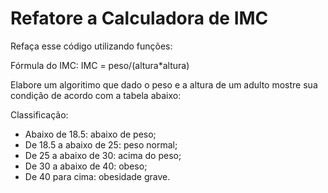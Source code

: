 # Refatore a Calculadora de IMC


Refaça esse código utilizando funções:

Fórmula do IMC:
IMC = peso/(altura*altura)

Elabore um algoritimo que dado o peso e a altura de um adulto mostre sua condição de acordo com a tabela abaixo:

Classificação:
* Abaixo de 18.5: abaixo de peso;
* De 18.5 a abaixo de 25: peso normal;
* De 25 a abaixo de 30: acima do peso;
* De 30 a abaixo de 40: obeso;
* De 40 para cima: obesidade grave.
